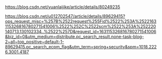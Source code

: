 https://blog.csdn.net/yuanlaijike/article/details/80249235

https://blog.csdn.net/u012702547/article/details/89629415?ops_request_misc=%257B%2522request%255Fid%2522%253A%2522163115326816780271541006%2522%252C%2522scm%2522%253A%252220140713.130102334..%2522%257D&request_id=163115326816780271541006&biz_id=0&utm_medium=distribute.pc_search_result.none-task-blog-2~all~top_positive~default-1-89629415.pc_search_ecpm_flag&utm_term=spring+security&spm=1018.2226.3001.4187
